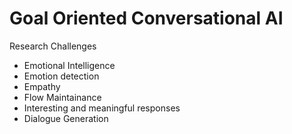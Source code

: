 # Goal Oriented Conversational AI
Research Challenges
- Emotional Intelligence
- Emotion detection
- Empathy
- Flow Maintainance
- Interesting and meaningful responses
- Dialogue Generation

